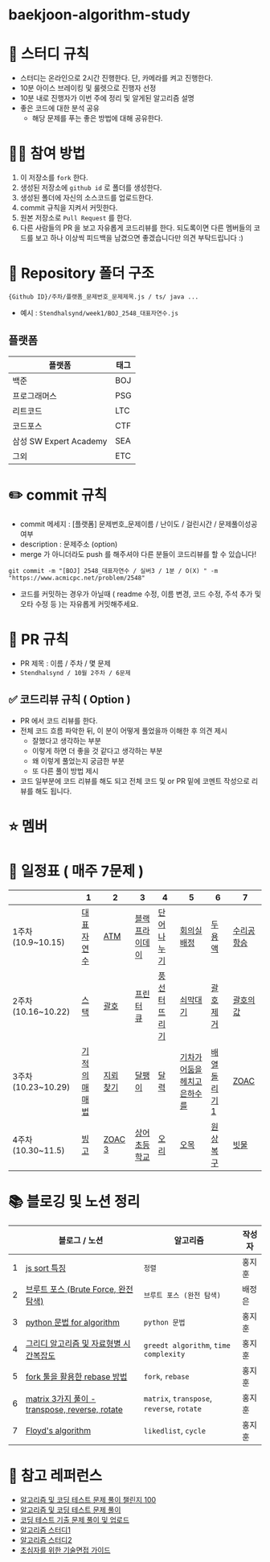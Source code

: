 # baekjoon-algorithm-study

# 📌 스터디 규칙

- 스터디는 온라인으로 2시간 진행한다. 단, 카메라를 켜고 진행한다.
- 10분 아이스 브레이킹 및 룰렛으로 진행자 선정
- 10분 내로 진행자가 이번 주에 정리 및 알게된 알고리즘 설명
- 좋은 코드에 대한 분석 공유
  - 해당 문제를 푸는 좋은 방법에 대해 공유한다.

# 🙆‍♂️ 참여 방법

1. 이 저장소를 `fork` 한다.
2. 생성된 저장소에 `github id` 로 폴더를 생성한다.
3. 생성된 폴더에 자신의 소스코드를 업로드한다.
4. commit 규칙을 지켜서 커밋한다.
5. 원본 저장소로 `Pull Request` 를 한다.
6. 다른 사람들의 PR 을 보고 자유롭게 코드리뷰를 한다. 되도록이면 다른 멤버들의 코드를 보고 하나 이상씩 피드백을 남겼으면 좋겠습니다만 의견 부탁드립니다 :)

# 📁 Repository 폴더 구조

```
{Github ID}/주차/플랫폼_문제번호_문제제목.js / ts/ java ...
```

- 예시 : `Stendhalsynd/week1/BOJ_2548_대표자연수.js`

## 플랫폼

| 플랫폼                 | 태그 |
| ---------------------- | ---- |
| 백준                   | BOJ  |
| 프로그래머스           | PSG  |
| 리트코드               | LTC  |
| 코드포스               | CTF  |
| 삼성 SW Expert Academy | SEA  |
| 그외                   | ETC  |

# ✏️ commit 규칙

- commit 메세지 : [플랫폼] 문제번호\_문제이름 / 난이도 / 걸린시간 / 문제풀이성공여부
- description : 문제주소 (option)
- merge 가 아니더라도 push 를 해주셔야 다른 분들이 코드리뷰를 할 수 있습니다!

```
git commit -m "[BOJ] 2548_대표자연수 / 실버3 / 1분 / O(X) " -m "https://www.acmicpc.net/problem/2548"
```

- 코드를 커밋하는 경우가 아닐때 ( readme 수정, 이름 변경, 코드 수정, 주석 추가 및 오타 수정 등 )는 자유롭게 커밋해주세요.

# 🤝 PR 규칙

- PR 제목 : 이름 / 주차 / 몇 문제
- `Stendhalsynd / 10월 2주차 / 6문제`

## ✅ 코드리뷰 규칙 ( Option )

- PR 에서 코드 리뷰를 한다.
- 전체 코드 흐름 파악한 뒤, 이 분이 어떻게 풀었을까 이해한 후 의견 제시
  - 잘했다고 생각하는 부분
  - 이렇게 하면 더 좋을 것 같다고 생각하는 부분
  - 왜 이렇게 풀었는지 궁금한 부분
  - 또 다른 풀이 방법 제시
- 코드 일부분에 코드 리뷰를 해도 되고 전체 코드 및 or PR 밑에 코멘트 작성으로 리뷰를 해도 됩니다.

# ⭐️ 멤버

# 📅 일정표 ( 매주 7문제 )

|                     | 1                                                   | 2                                            | 3                                                        | 4                                                     | 5                                                   | 6                                                 | 7                                                   |
| ------------------- | --------------------------------------------------- | -------------------------------------------- | -------------------------------------------------------- | ----------------------------------------------------- | --------------------------------------------------- | ------------------------------------------------- | --------------------------------------------------- |
| 1주차 (10.9~10.15)  | [대표 자연수](https://www.acmicpc.net/problem/2548) | [ATM](https://www.acmicpc.net/problem/11399) | [블랙 프라이데이](https://www.acmicpc.net/problem/18114) | [단어 나누기](https://www.acmicpc.net/problem/1251)   | [회의실 배정](https://www.acmicpc.net/problem/1931) | [두 용액](https://www.acmicpc.net/problem/2470)   | [수리공 항승](https://www.acmicpc.net/problem/1449) |
| 2주차 (10.16~10.22) | [스택](https://www.acmicpc.net/problem/10828)       | [괄호](https://www.acmicpc.net/problem/9012) | [프린터 큐](https://www.acmicpc.net/problem/1966)        | [풍선 터뜨리기](https://www.acmicpc.net/problem/2346) | [쇠막대기](https://www.acmicpc.net/problem/10799)   | [괄호 제거](https://www.acmicpc.net/problem/2800) | [괄호의 값](https://www.acmicpc.net/problem/2504)   |
| 3주차 (10.23~10.29) | [기적의 매매법](https://www.acmicpc.net/problem/20546)       | [지뢰 찾기](https://www.acmicpc.net/problem/4396) | [달팽이](https://www.acmicpc.net/problem/1913)        | [달력](https://www.acmicpc.net/problem/20207) | [기차가 어둠을 헤치고 은하수를](https://www.acmicpc.net/problem/15787)   | [배열 돌리기 1](https://www.acmicpc.net/problem/16926) | [ZOAC](https://www.acmicpc.net/problem/16719)   |
| 4주차 (10.30~11.5) | [빙고](https://www.acmicpc.net/problem/2578)       | [ZOAC 3](https://www.acmicpc.net/problem/20436) | [상어 초등학교](https://www.acmicpc.net/problem/21608)        | [오리](https://www.acmicpc.net/problem/12933) | [오목](https://www.acmicpc.net/problem/2615)   | [원상 복구](https://www.acmicpc.net/problem/22858) | [빗물](https://www.acmicpc.net/problem/14719)   |

# 📚 블로깅 및 노션 정리

|          | 블로그 / 노션 | 알고리즘                    | 작성자   |
| -------- | ------------- | --------------------------- | -------- |
| 1  | [js sort 특징](https://velog.io/@qmflf556/11399.-ATM)  | `정렬` | 홍지훈 |
| 2  | [브루트 포스 (Brute Force, 완전 탐색)](https://velog.io/@jeongeunbae/Algorithms-브루트-포스-Brute-Force-완전-탐색-mllrvvmx) | `브루트 포스 (완전 탐색)` | 배정은 |
| 3 | [python 문법 for algorithm](https://velog.io/@qmflf556/%EC%BD%94%EB%94%A9-%ED%85%8C%EC%8A%A4%ED%8A%B8%EB%A5%BC-%EC%9C%84%ED%95%9C-%ED%8C%8C%EC%9D%B4%EC%8D%AC-%EC%95%8C%EA%B3%A0%EB%A6%AC%EC%A6%98-%EB%AC%B8%EB%B2%95) | `python 문법` | 홍지훈 |
| 4 | [그리디 알고리즘 및 자료형별 시간복잡도](https://velog.io/@qmflf556/%EA%B7%B8%EB%A6%AC%EB%94%94-%EC%95%8C%EA%B3%A0%EB%A6%AC%EC%A6%98-%EC%8B%9C%EA%B0%84-%EB%B3%B5%EC%9E%A1%EB%8F%84%EB%B3%84-%EB%A9%94%EC%86%8C%EB%93%9C-%EB%B6%84%EB%A5%98) | `greedt algorithm`, `time complexity` | 홍지훈 |
| 5 | [fork 툴을 활용한 rebase 방법](https://velog.io/@qmflf556/fork-%ED%88%B4-%EC%82%AC%EC%9A%A9%EB%B2%95) | `fork`, `rebase` | 홍지훈 |
| 6 | [matrix 3가지 풀이 - transpose, reverse, rotate](https://velog.io/@qmflf556/algorithm-matrix-transpose-reverse-rotate) | `matrix`, `transpose`, `reverse`, `rotate` | 홍지훈 |
| 7 | [Floyd's algorithm](https://velog.io/@qmflf556/Floyd-algorithm) | `likedlist`, `cycle` | 홍지훈 |

# 🤗 참고 레퍼런스

- [알고리즘 및 코딩 테스트 문제 풀이 챌린지 100](https://github.com/ellynhan/challenge100-codingtest-study)
- [알고리즘 및 코딩 테스트 문제 풀이](https://github.com/Seongho0503/Algo_Study)
- [코딩 테스트 기출 문제 풀이 및 업로드](https://github.com/CodeTest-StudyGroup/Code-Test-Study)
- [알고리즘 스터디1](https://github.com/b1urrrr/Algorithm-Study)
- [알고리즘 스터디2](https://github.com/CodeSquad-2023-BE-Study/Algorithm-Study)
- [초심자를 위한 기술면접 가이드](https://github.com/JaeYeopHan/Interview_Question_for_Beginner)
